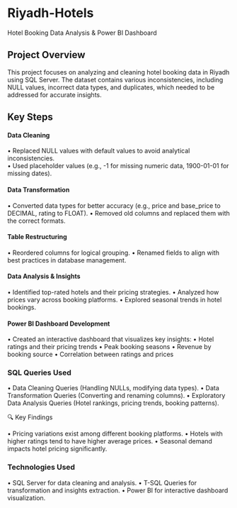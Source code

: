 # Riyadh-Hotels
Hotel Booking Data Analysis & Power BI Dashboard

## Project Overview
This project focuses on analyzing and cleaning hotel booking data in Riyadh using SQL Server. The dataset contains various inconsistencies, including NULL values, incorrect data types, and duplicates, which needed to be addressed for accurate insights.

## Key Steps

#### Data Cleaning

 • Replaced NULL values with default values to avoid analytical inconsistencies.<br>
 • Used placeholder values (e.g., -1 for missing numeric data, 1900-01-01 for missing dates).
 
#### Data Transformation

 • Converted data types for better accuracy (e.g., price and base_price to DECIMAL, rating to FLOAT).
 • Removed old columns and replaced them with the correct formats.

#### Table Restructuring

 • Reordered columns for logical grouping.
 • Renamed fields to align with best practices in database management.

#### Data Analysis & Insights

 • Identified top-rated hotels and their pricing strategies.
 • Analyzed how prices vary across booking platforms.
 • Explored seasonal trends in hotel bookings.

#### Power BI Dashboard Development

 • Created an interactive dashboard that visualizes key insights:
 • Hotel ratings and their pricing trends
 • Peak booking seasons
 • Revenue by booking source
 • Correlation between ratings and prices

 ### SQL Queries Used

 • Data Cleaning Queries (Handling NULLs, modifying data types).
 • Data Transformation Queries (Converting and renaming columns).
 • Exploratory Data Analysis Queries (Hotel rankings, pricing trends, booking patterns).

🔍 Key Findings

 • Pricing variations exist among different booking platforms.
 • Hotels with higher ratings tend to have higher average prices.
 • Seasonal demand impacts hotel pricing significantly.

### Technologies Used

 • SQL Server for data cleaning and analysis.
 • T-SQL Queries for transformation and insights extraction.
 • Power BI for interactive dashboard visualization.
 
